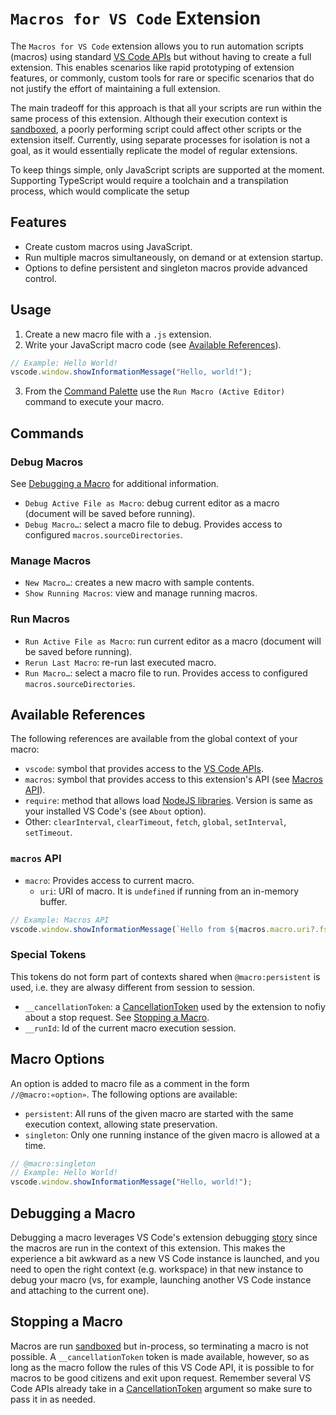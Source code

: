 # `Macros for VS Code` Extension 

The `Macros for VS Code` extension allows you to run automation scripts (macros) using standard [VS Code APIs](https://code.visualstudio.com/api/references/vscode-api) but without having to create a full extension. This enables scenarios like rapid prototyping of extension features, or commonly, custom tools for rare or specific scenarios that do not justify the effort of maintaining a full extension. 

The main tradeoff for this approach is that all your scripts are run within the same process of this extension. Although their execution context is [sandboxed](https://nodejs.org/api/vm.html#class-vmscript), a poorly performing script could affect other scripts or the extension itself.  Currently, using separate processes for isolation is not a goal, as it would essentially replicate the model of regular extensions.

To keep things simple, only JavaScript scripts are supported at the moment. Supporting TypeScript would require a toolchain and a transpilation process, which would complicate the setup

## Features

- Create custom macros using JavaScript.
- Run multiple macros simultaneously, on demand or at extension startup.
- Options to define persistent and singleton macros provide advanced control.

## Usage

1. Create a new macro file with a `.js` extension.
2. Write your JavaScript macro code (see [Available References](#available-references)).
```javascript
// Example: Hello World!
vscode.window.showInformationMessage("Hello, world!");
```
3. From the [Command Palette](https://code.visualstudio.com/api/references/contribution-points#contributes.commands) use the `Run Macro (Active Editor)` command to execute your macro.

## Commands 

### Debug Macros
See [Debugging a Macro](#debugging-a-macro) for additional information.
* `Debug Active File as Macro`: debug current editor as a macro (document will be saved before running).
* `Debug Macro…`: select a macro file to debug. Provides access to configured `macros.sourceDirectories`.

### Manage Macros
* `New Macro…`: creates a new macro with sample contents.
* `Show Running Macros`: view and manage running macros.

### Run Macros
* `Run Active File as Macro`: run current editor as a macro (document will be saved before running).
* `Rerun Last Macro`: re-run last executed macro.
* `Run Macro…`: select a macro file to run. Provides access to configured `macros.sourceDirectories`.

## Available References
The following references are available from the global context of your macro:
* `vscode`: symbol that provides access to the [VS Code APIs](https://code.visualstudio.com/api/references/vscode-api).
* `macros`: symbol that provides access to this extension's API (see [Macros API](#macros-api)). 
* `require`: method that allows load [NodeJS libraries](https://nodejs.org/api/all.html). Version is same as your installed VS Code's (see `About` option).
* Other: `clearInterval`, `clearTimeout`, `fetch`, `global`, `setInterval`, `setTimeout`.

### `macros` API
* `macro`: Provides access to current macro.
  * `uri`: URI of macro. It is `undefined` if running from an in-memory buffer.

```javascript
// Example: Macros API
vscode.window.showInformationMessage(`Hello from ${macros.macro.uri?.fsPath || 'somewhere'}!`);
```

### Special Tokens
This tokens do not form part of contexts shared when `@macro:persistent` is used, i.e. they are alwasy different from session to session.
* `__cancellationToken`: a [CancellationToken](https://code.visualstudio.com/api/references/vscode-api#CancellationToken) used by the extension to nofiy about a stop request. See [Stopping a Macro](#stopping-a-macro).
* `__runId`: Id of the current macro execution session.

## Macro Options

An option is added to macro file as a comment in the form `//@macro:«option»`. The following options are available:
* `persistent`: All runs of the given macro are started with the same execution context, allowing state preservation. 
* `singleton`: Only one running instance of the given macro is allowed at a time.

```javascript
// @macro:singleton
// Example: Hello World!
vscode.window.showInformationMessage("Hello, world!");
```

## Debugging a Macro
Debugging a macro leverages VS Code's extension debugging [story](https://code.visualstudio.com/api/get-started/your-first-extension#debugging-the-extension) since the macros are run in the context of this extension. This makes the experience a bit awkward as a new VS Code instance is launched, and you need to open the right context (e.g. workspace) in that new instance to debug your macro (vs, for example, launching another VS Code instance and attaching to the current one). 

## Stopping a Macro
Macros are run [sandboxed](https://nodejs.org/api/vm.html#class-vmscript) but in-process, so terminating a macro is not possible. A `__cancellationToken` token is made available, however, so as long as the macro follow the rules of this VS Code API, it is possible to for macros to be good citizens and exit upon request. 
Remember several VS Code APIs already take in a [CancellationToken](https://code.visualstudio.com/api/references/vscode-api#CancellationToken) argument so make sure to pass it in as needed.